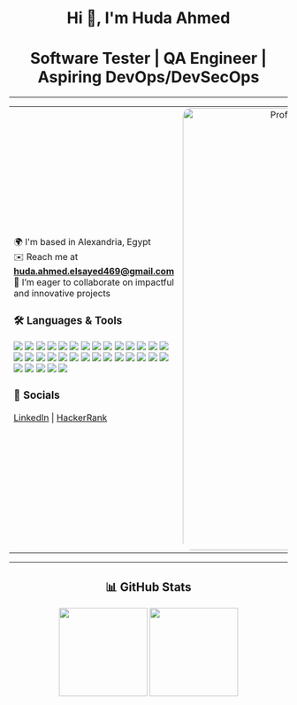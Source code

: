 <div align="center">

<h1>Hi 👋, I'm <strong>Huda Ahmed</strong></h1>
<h1>Software Tester | QA Engineer | Aspiring DevOps/DevSecOps</h1>

</div>


---

<table>
<tr>
<td width="60%">

🌍 I'm based in Alexandria, Egypt  
✉️ Reach me at **huda.ahmed.elsayed469@gmail.com**  
🤝 I’m eager to collaborate on impactful and innovative projects  

### 🛠 Languages & Tools  
<p>
<img src="https://img.shields.io/badge/Arduino-00979D?style=flat&logo=arduino&logoColor=white" />
<img src="https://img.shields.io/badge/Azure-0078D4?style=flat&logo=microsoftazure&logoColor=white" />
<img src="https://img.shields.io/badge/C-00599C?style=flat&logo=c&logoColor=white" />
<img src="https://img.shields.io/badge/C++-00599C?style=flat&logo=cplusplus&logoColor=white" />
<img src="https://img.shields.io/badge/CSS3-1572B6?style=flat&logo=css3&logoColor=white" />
<img src="https://img.shields.io/badge/Dart-0175C2?style=flat&logo=dart&logoColor=white" />
<img src="https://img.shields.io/badge/Docker-2496ED?style=flat&logo=docker&logoColor=white" />
<img src="https://img.shields.io/badge/Firebase-FFCA28?style=flat&logo=firebase&logoColor=black" />
<img src="https://img.shields.io/badge/Flutter-02569B?style=flat&logo=flutter&logoColor=white" />
<img src="https://img.shields.io/badge/Git-F05032?style=flat&logo=git&logoColor=white" />
<img src="https://img.shields.io/badge/HTML5-E34F26?style=flat&logo=html5&logoColor=white" />
<img src="https://img.shields.io/badge/Java-007396?style=flat&logo=java&logoColor=white" />
<img src="https://img.shields.io/badge/JavaScript-F7DF1E?style=flat&logo=javascript&logoColor=black" />
<img src="https://img.shields.io/badge/Jenkins-D24939?style=flat&logo=jenkins&logoColor=white" />
<img src="https://img.shields.io/badge/Linux-FCC624?style=flat&logo=linux&logoColor=black" />
<img src="https://img.shields.io/badge/MSSQL-CC2927?style=flat&logo=microsoftsqlserver&logoColor=white" />
<img src="https://img.shields.io/badge/MySQL-4479A1?style=flat&logo=mysql&logoColor=white" />
<img src="https://img.shields.io/badge/OpenCV-5C3EE8?style=flat&logo=opencv&logoColor=white" />
<img src="https://img.shields.io/badge/Pandas-150458?style=flat&logo=pandas&logoColor=white" />
<img src="https://img.shields.io/badge/PHP-777BB4?style=flat&logo=php&logoColor=white" />
<img src="https://img.shields.io/badge/Postman-FF6C37?style=flat&logo=postman&logoColor=white" />
<img src="https://img.shields.io/badge/Python-3776AB?style=flat&logo=python&logoColor=white" />
<img src="https://img.shields.io/badge/PyTorch-EE4C2C?style=flat&logo=pytorch&logoColor=white" />
<img src="https://img.shields.io/badge/React-20232A?style=flat&logo=react&logoColor=61DAFB" />
<img src="https://img.shields.io/badge/Scikit--Learn-F7931E?style=flat&logo=scikitlearn&logoColor=white" />
<img src="https://img.shields.io/badge/Seaborn-3776AB?style=flat&logo=python&logoColor=white" />
<img src="https://img.shields.io/badge/SQLite-003B57?style=flat&logo=sqlite&logoColor=white" />
<img src="https://img.shields.io/badge/TensorFlow-FF6F00?style=flat&logo=tensorflow&logoColor=white" />
<img src="https://img.shields.io/badge/Jira-0052CC?style=flat&logo=jira&logoColor=white" />
<img src="https://img.shields.io/badge/JUnit-25A162?style=flat&logo=junit5&logoColor=white" />
<img src="https://img.shields.io/badge/R-276DC3?style=flat&logo=r&logoColor=white" />
<img src="https://img.shields.io/badge/PowerBI-F2C811?style=flat&logo=powerbi&logoColor=black" />
<img src="https://img.shields.io/badge/Figma-F24E1E?style=flat&logo=figma&logoColor=white" />
</p> 

### 🔗 Socials  
[LinkedIn](https://www.linkedin.com/in/huda-ahmed-elsayed/) | [HackerRank](https://www.hackerrank.com/profile/huda_ahmed)

</td>
<td width="40%" align="center">

<img src="https://media1.giphy.com/media/v1.Y2lkPTc5MGI3NjExOWI4dGR0dHQycWc5a2V6dnJneTB3anIxa3lwM3NjYnh6NmhyZGNrdyZlcD12MV9pbnRlcm5hbF9naWZfYnlfaWQmY3Q9Zw/78XCFBGOlS6keY1Bil/giphy.gif" alt="Profile Image" height= "800px" width="400px" style="border-radius: 15px;"/>

</td>
</tr>
</table>

---

<div align="center">

<h2>📊 GitHub Stats</h2>

</div>   

<p align="center">
<img src="https://github-readme-stats.vercel.app/api?username=huda-ahmed-elsayed&show_icons=true&theme=radical" height="160" />
<img src="https://github-readme-stats.vercel.app/api/top-langs/?username=huda-ahmed-elsayed&layout=compact&theme=radical" height="160" />
</p>
